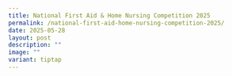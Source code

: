 ```yaml
---
title: National First Aid & Home Nursing Competition 2025
permalink: /national-first-aid-home-nursing-competition-2025/
date: 2025-05-28
layout: post
description: ""
image: ""
variant: tiptap
---
```

